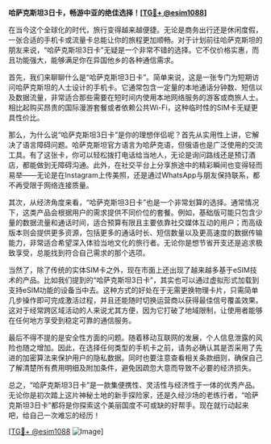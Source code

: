 **哈萨克斯坦3日卡，畅游中亚的绝佳选择！[[TG💪+ @esim1088](https://t.me/s/esim1088)]**

在当今这个全球化的时代，旅行变得越来越便捷。无论是商务出行还是休闲度假，一张合适的手机卡或流量卡总能让你的旅程更加顺畅。对于计划前往哈萨克斯坦的朋友来说，“哈萨克斯坦3日卡”无疑是一个非常不错的选择。它不仅价格实惠，而且功能强大，能够满足你在异国他乡的各种通信需求。

首先，我们来聊聊什么是“哈萨克斯坦3日卡”。简单来说，这是一张专门为短期访问哈萨克斯坦的人士设计的手机卡。它通常包含一定量的本地通话分钟数、短信以及数据流量，非常适合那些需要在短时间内使用本地网络服务的游客或商旅人士。相比起购买昂贵的国际漫游套餐或者依赖公共Wi-Fi，这种临时性的SIM卡无疑更具性价比。

那么，为什么说“哈萨克斯坦3日卡”是你的理想伴侣呢？首先从实用性上讲，它解决了语言障碍问题。哈萨克斯坦官方语言为哈萨克语，但俄语也是广泛使用的交流工具。有了这张卡，你可以轻松拨打电话给当地人，无论是询问路线还是预订酒店，都能做到无障碍沟通。此外，在社交平台上分享旅途中的精彩瞬间也变得轻而易举——无论是在Instagram上传美照，还是通过WhatsApp与朋友保持联系，都不再受限于网络连接质量。

其次，从经济角度来看，“哈萨克斯坦3日卡”也是一个非常划算的选择。通常情况下，这类产品会根据用户的需求提供不同价位的套餐。例如，基础版可能只包含少量的数据流量和通话时间，适合预算有限且主要依靠社交媒体互动的用户；而高级版本则会提供更多资源，包括更多的通话时长、短信数量以及更高速度的数据传输能力，非常适合希望深入体验当地文化的旅行者。无论你是想节省开支还是追求极致享受，总能找到符合自己需求的那个选项。

当然了，除了传统的实体SIM卡之外，现在市面上还出现了越来越多基于eSIM技术的产品。比如我们提到的“哈萨克斯坦3日卡”，其实也可以通过虚拟形式加载到支持eSIM功能的设备当中去。这种方式的好处在于无需更换物理卡片，只需简单几步操作即可完成激活过程，并且还能随时切换运营商以获得最佳信号覆盖效果。这对于经常跨区域活动的人来说尤其方便，因为它打破了地域限制，让使用者能够在任何地方享受到稳定可靠的通信服务。

最后不得不提的是安全性方面的问题。随着移动互联网的发展，个人信息泄露的风险也随之增加。因此，在选择任何类型的手机卡之前，请务必确认其是否采用了先进的加密算法来保护用户的隐私数据。同时也要注意查看相关条款细则，确保自己了解清楚所有费用明细及附加条件，避免因疏忽大意而导致不必要的经济损失。

总之，“哈萨克斯坦3日卡”是一款集便携性、灵活性与经济性于一体的优秀产品。无论你是初次踏上这片神秘土地的新手探险家，还是久经沙场的老练行者，“哈萨克斯坦3日卡”都将是你探索这个美丽国度不可或缺的好帮手。现在就行动起来吧，给自己一次难忘的经历！

[[TG💪+ @esim1088](https://t.me/s/esim1088) ![Image](https://i.postimg.cc/4NQfJmqS/Snipaste-2025-05-13-00-14-12.png)]